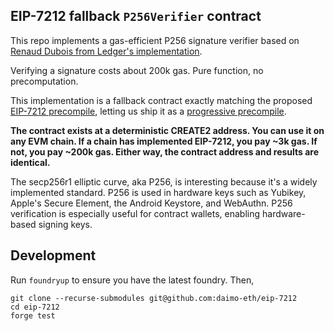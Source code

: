 ## EIP-7212 fallback `P256Verifier` contract

This repo implements a gas-efficient P256 signature verifier based on [Renaud Dubois from Ledger's implementation](https://github.com/rdubois-crypto/FreshCryptoLib).

Verifying a signature costs about 200k gas. Pure function, no precomputation.

This implementation is a fallback contract exactly matching the proposed [EIP-7212 precompile](https://eips.ethereum.org/EIPS/eip-7212), letting us ship it as a [progressive precompile](https://ethereum-magicians.org/t/progressive-precompiles-via-create2-shadowing/).

**The contract exists at a deterministic CREATE2 address. You can use it on any EVM chain. If a chain has implemented EIP-7212, you pay ~3k gas. If not, you pay ~200k gas. Either way, the contract address and results are identical.**

The secp256r1 elliptic curve, aka P256, is interesting because it's a widely implemented standard. P256 is used in hardware keys such as Yubikey, Apple's Secure Element, the Android Keystore, and WebAuthn. P256 verification is especially useful for contract wallets, enabling hardware-based signing keys.

## Development

Run `foundryup` to ensure you have the latest foundry. Then,

```
git clone --recurse-submodules git@github.com:daimo-eth/eip-7212
cd eip-7212
forge test
```
